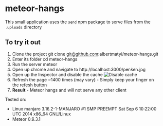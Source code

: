 meteor-hangs
============

This small application uses the `send` npm package to serve files from the `.uploads` directory

## To try it out

1. Clone the project
        git clone git@github.com:albertmatyi/meteor-hangs.git
1. Enter its folder
        cd meteor-hangs
1. Run the server
        meteor 
1. Open up chrome and navigate to 
        http://localhost:3000/penken.jpg
1. Open up the Inspector and disable the cache 
    ![Disable cache](http://i.imgur.com/NuATTPq.png)  
1. Refresh the page ~1400 times (may vary) - Simply keep your finger on the refesh button
1. **Result** - Meteor hangs and will not serve any other client


Tested on: 

* Linux manjaro 3.16.2-1-MANJARO #1 SMP PREEMPT Sat Sep 6 10:22:00 UTC 2014 x86_64 GNU/Linux
* Meteor 0.9.3.1



